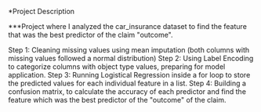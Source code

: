*Project Description

***Project where I analyzed the car_insurance dataset to find the feature that was the best predictor of the claim "outcome".

Step 1: Cleaning missing values using mean imputation (both columns with missing values followed a normal distribution) 
Step 2: Using Label Encoding to categorize columns with object type values, preparing for model application.
Step 3: Running Logistical Regression inside a for loop to store the predicted values for each individual feature in a list.
Step 4: Building a confusion matrix, to calculate the accuracy of each predictor and find the feature which was the best predictor of the "outcome" of the claim. 
